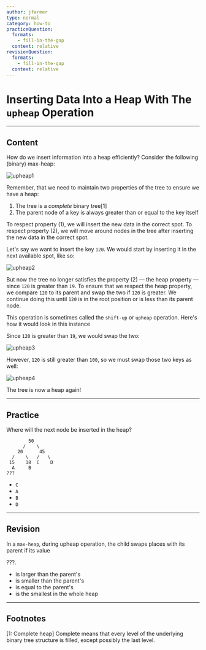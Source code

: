 ```yaml
---
author: jfarmer
type: normal
category: how-to
practiceQuestion:
  formats:
    - fill-in-the-gap
  context: relative
revisionQuestion:
  formats:
    - fill-in-the-gap
  context: relative
---
```


# Inserting Data Into a Heap With The `upheap` Operation


---

## Content

How do we insert information into a heap efficiently? Consider the following (binary) max-heap:

![upheap1](https://img.enkipro.com/5b33803aab36347394dd05d8c1af8aa3.png)

Remember, that we need to maintain two properties of the tree to ensure we have a heap:

1. The tree is a *complete* binary tree[1]
2. The parent node of a key is always greater than or equal to the key itself

To respect property (1), we will insert the new data in the correct spot.  To respect property (2), we will move around nodes in the tree after inserting the new data in the correct spot.

Let's say we want to insert the key `120`.  We would start by inserting it in the next available spot, like so:

![upheap2](https://img.enkipro.com/0980ef3705a44971cd1dc0b08aa8737c.png)

But now the tree no longer satisfies the property (2) — the heap property — since `120` is greater than `19`.  To ensure that we respect the heap property, we compare `120` to its parent and swap the two if `120` is greater.  We continue doing this until `120` is in the root position or is less than its parent node.

This operation is sometimes called the `shift-up` or `upheap` operation.  Here's how it would look in this instance

Since `120` is greater than `19`, we would swap the two:

![upheap3](https://img.enkipro.com/7c58cf45092b84206cd31840b25d9a5b.png)

However, `120` is still greater than `100`, so we must swap those two keys as well:

![upheap4](https://img.enkipro.com/9aaa289e8d3a5e0bf0206e9add5a90d7.png)

The tree is now a heap again!


---

## Practice

Where will the next node be inserted in the heap?

```plain-text
        50
      /    \
    20      45
  /    \   /   \
 15    18  C    D
  A     B
???
```

- `C`
- `A`
- `B`
- `D`


---

## Revision

In a `max-heap`, during upheap operation, the child swaps places with its parent if its value

???.

- is larger than the parent's
- is smaller than the parent's
- is equal to the parent's
- is the smallest in the whole heap


---

## Footnotes

[1: Complete heap]
Complete means that every level of the underlying binary tree structure is filled, except possibly the last level.
